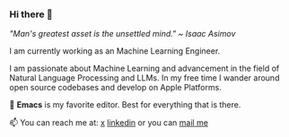 ### Hi there 👋

<!--
**ankitsharma07/ankitsharma07** is a ✨ _special_ ✨ repository because its `README.md` (this file) appears on your GitHub profile.

Here are some ideas to get you started:

- 🔭 I’m currently working on ...
- 🌱 I’m currently learning ...
- 👯 I’m looking to collaborate on ...
- 🤔 I’m looking for help with ...
- 💬 Ask me about ...
- 📫 How to reach me: ...
- 😄 Pronouns: ...
- ⚡ Fun fact: ...
-->


*"Man's greatest asset is the unsettled mind." ~ Isaac Asimov*

I am currently working as an Machine Learning Engineer.

I am passionate about Machine Learning and advancement in the field of Natural Language Processing and LLMs. In my free time I wander around open source codebases and develop on Apple Platforms.

🤔 **Emacs** is my favorite editor. Best for everything that is there.

📫 You can reach me at: [x](https://x.com/nezubn "twitter") [linkedin](https://www.linkedin.com/in/ankitkumar1107/ "LinkedIn") or you can [mail me](mailto:ankit@nezubn.com)

<script type="text/javascript" src="https://cdnjs.buymeacoffee.com/1.0.0/button.prod.min.js" data-name="bmc-button" data-slug="nezubn" data-color="#000000" data-emoji=""  data-fontis="Cookie" data-text="Buy me a coffee" data-outline-color="#fff" data-font-color="#fff" data-coffee-color="#fd0" ></script>
